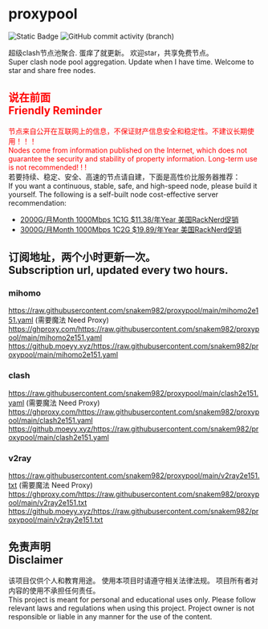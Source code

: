 # proxypool

![Static Badge](https://img.shields.io/badge/ss|ssr|vmess|vless|trojan-free-orange)
![GitHub commit activity (branch)](https://img.shields.io/github/commit-activity/w/snakem982/proxypool?color=DC52FC)


超级clash节点池聚合.
蛋痒了就更新。
欢迎star，共享免费节点。
<br/>
Super clash node pool aggregation.
Update when I have time.
Welcome to star and share free nodes.

## <font color="red">说在前面<br/>Friendly Reminder</font>
<font color="red">节点来自公开在互联网上的信息，不保证财产信息安全和稳定性。不建议长期使用！！！<br/>
Nodes come from information published on the Internet,
which does not guarantee the security and stability of property information.
Long-term use is not recommended! ! !</font><br/>
若要持续、稳定、安全、高速的节点请自建，下面是高性价比服务器推荐：<br/>
If you want a continuous, stable, safe, and high-speed node, please build it yourself.
The following is a self-built node cost-effective server recommendation:
- [2000G/月Month 1000Mbps 1C1G $11.38/年Year 美国RackNerd促销](https://my.racknerd.com/aff.php?aff=8613 "美国RackNerd")
- [3000G/月Month 1000Mbps 1C2G $19.89/年Year 美国RackNerd促销](https://my.racknerd.com/aff.php?aff=8613 "美国RackNerd")

## 订阅地址，两个小时更新一次。<br/>Subscription url, updated every two hours.
### mihomo
https://raw.githubusercontent.com/snakem982/proxypool/main/mihomo2e151.yaml  (需要魔法 Need Proxy)
https://ghproxy.com/https://raw.githubusercontent.com/snakem982/proxypool/main/mihomo2e151.yaml
https://github.moeyy.xyz/https://raw.githubusercontent.com/snakem982/proxypool/main/mihomo2e151.yaml
### clash
https://raw.githubusercontent.com/snakem982/proxypool/main/clash2e151.yaml  (需要魔法 Need Proxy)
https://ghproxy.com/https://raw.githubusercontent.com/snakem982/proxypool/main/clash2e151.yaml
https://github.moeyy.xyz/https://raw.githubusercontent.com/snakem982/proxypool/main/clash2e151.yaml
### v2ray
https://raw.githubusercontent.com/snakem982/proxypool/main/v2ray2e151.txt  (需要魔法 Need Proxy)
https://ghproxy.com/https://raw.githubusercontent.com/snakem982/proxypool/main/v2ray2e151.txt
https://github.moeyy.xyz/https://raw.githubusercontent.com/snakem982/proxypool/main/v2ray2e151.txt


## 免责声明 <br/>Disclaimer
该项目仅供个人和教育用途。
使用本项目时请遵守相关法律法规。
项目所有者对内容的使用不承担任何责任。
<br/>
This project is meant for personal and educational uses only.
Please follow relevant laws and regulations when using this project.
Project owner is not responsible or liable in any manner for the use of the content.
